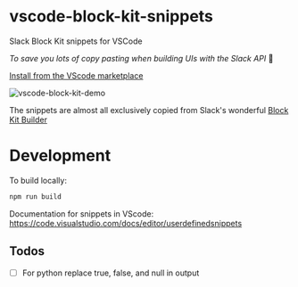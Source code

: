# vscode-block-kit-snippets

Slack Block Kit snippets for VSCode

_To save you lots of copy pasting when building UIs with the Slack API_ 🥳

[Install from the VScode marketplace](https://marketplace.visualstudio.com/items?itemName=simplepoll.vscode-block-kit-snippets)


![vscode-block-kit-demo](https://user-images.githubusercontent.com/7718702/84574794-e1081f80-ada0-11ea-94d0-2d0acff05052.gif)


The snippets are almost all exclusively copied from Slack's wonderful [Block Kit Builder](https://app.slack.com/block-kit-builder)


# Development


To build locally:
```bash
npm run build
```

Documentation for snippets in VScode: https://code.visualstudio.com/docs/editor/userdefinedsnippets

## Todos
- [ ] For python replace true, false, and null in output